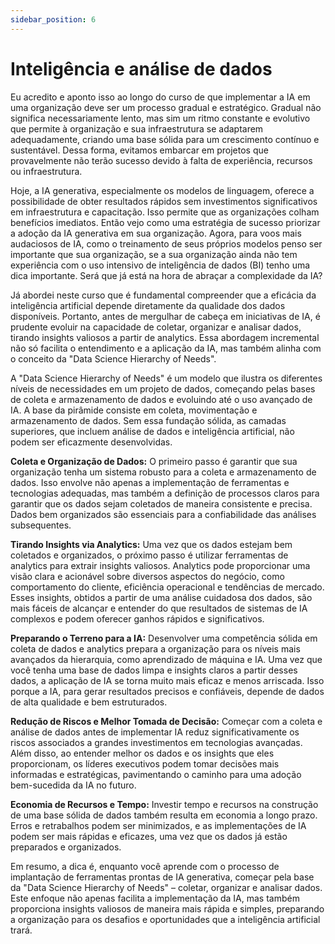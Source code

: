 ```yaml
---
sidebar_position: 6
---
```

# Inteligência e análise de dados
Eu acredito e aponto isso ao longo do curso de que implementar a IA em uma organização deve ser um processo gradual e estratégico. Gradual não significa necessariamente lento, mas sim um ritmo constante e evolutivo que permite à organização e sua infraestrutura se adaptarem adequadamente, criando uma base sólida para um crescimento contínuo e sustentável. Dessa forma, evitamos embarcar em projetos que provavelmente não terão sucesso devido à falta de experiência, recursos ou infraestrutura.

Hoje, a IA generativa, especialmente os modelos de linguagem, oferece a possibilidade de obter resultados rápidos sem investimentos significativos em infraestrutura e capacitação. Isso permite que as organizações colham benefícios imediatos. Então vejo como uma estratégia de sucesso priorizar a adoção da IA generativa em sua organização. Agora, para voos mais audaciosos de IA, como o treinamento de seus próprios modelos penso ser importante que sua organização, se a sua organização ainda não tem experiência com o uso intensivo de inteligência de dados (BI) tenho uma dica importante. Será que já está na hora de abraçar a complexidade da IA?

Já abordei neste curso que é fundamental compreender que a eficácia da inteligência artificial depende diretamente da qualidade dos dados disponíveis. Portanto, antes de mergulhar de cabeça em iniciativas de IA, é prudente evoluir na capacidade de coletar, organizar e analisar dados, tirando insights valiosos a partir de analytics. Essa abordagem incremental não só facilita o entendimento e a aplicação da IA, mas também alinha com o conceito da "Data Science Hierarchy of Needs".

A "Data Science Hierarchy of Needs" é um modelo que ilustra os diferentes níveis de necessidades em um projeto de dados, começando pelas bases de coleta e armazenamento de dados e evoluindo até o uso avançado de IA. A base da pirâmide consiste em coleta, movimentação e armazenamento de dados. Sem essa fundação sólida, as camadas superiores, que incluem análise de dados e inteligência artificial, não podem ser eficazmente desenvolvidas.

**Coleta e Organização de Dados:** O primeiro passo é garantir que sua organização tenha um sistema robusto para a coleta e armazenamento de dados. Isso envolve não apenas a implementação de ferramentas e tecnologias adequadas, mas também a definição de processos claros para garantir que os dados sejam coletados de maneira consistente e precisa. Dados bem organizados são essenciais para a confiabilidade das análises subsequentes.

**Tirando Insights via Analytics:** Uma vez que os dados estejam bem coletados e organizados, o próximo passo é utilizar ferramentas de analytics para extrair insights valiosos. Analytics pode proporcionar uma visão clara e acionável sobre diversos aspectos do negócio, como comportamento do cliente, eficiência operacional e tendências de mercado. Esses insights, obtidos a partir de uma análise cuidadosa dos dados, são mais fáceis de alcançar e entender do que resultados de sistemas de IA complexos e podem oferecer ganhos rápidos e significativos.

**Preparando o Terreno para a IA:** Desenvolver uma competência sólida em coleta de dados e analytics prepara a organização para os níveis mais avançados da hierarquia, como aprendizado de máquina e IA. Uma vez que você tenha uma base de dados limpa e insights claros a partir desses dados, a aplicação de IA se torna muito mais eficaz e menos arriscada. Isso porque a IA, para gerar resultados precisos e confiáveis, depende de dados de alta qualidade e bem estruturados.

**Redução de Riscos e Melhor Tomada de Decisão:** Começar com a coleta e análise de dados antes de implementar IA reduz significativamente os riscos associados a grandes investimentos em tecnologias avançadas. Além disso, ao entender melhor os dados e os insights que eles proporcionam, os líderes executivos podem tomar decisões mais informadas e estratégicas, pavimentando o caminho para uma adoção bem-sucedida da IA no futuro.

**Economia de Recursos e Tempo:** Investir tempo e recursos na construção de uma base sólida de dados também resulta em economia a longo prazo. Erros e retrabalhos podem ser minimizados, e as implementações de IA podem ser mais rápidas e eficazes, uma vez que os dados já estão preparados e organizados.

Em resumo, a dica é, enquanto você aprende com o processo de implantação de ferramentas prontas de IA generativa, começar pela base da "Data Science Hierarchy of Needs" – coletar, organizar e analisar dados. Este enfoque não apenas facilita a implementação da IA, mas também proporciona insights valiosos de maneira mais rápida e simples, preparando a organização para os desafios e oportunidades que a inteligência artificial trará.